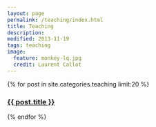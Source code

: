 ```yaml
---
layout: page
permalink: /teaching/index.html
title: Teaching 
description: 
modified: 2013-11-19
tags: teaching
image:
  feature: monkey-lq.jpg
  credit: Laurent Callot 
---
```




{% for post in site.categories.teaching limit:20 %} 
<article>
<h3><a href="{{ site.url }}{{ post.url }}">{{ post.title }}</a></h3>
<!---<span class="entry-date"><time datetime="{{ post.date | date_to_xmlschema }}">{{ post.date | date: "%B %Y" }}</time></span>-->
</article>
{% endfor %}
